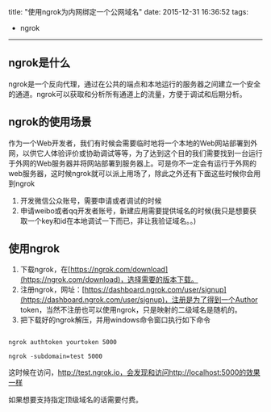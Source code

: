 title: "使用ngrok为内网绑定一个公网域名"
date: 2015-12-31 16:36:52
tags:
- ngrok
---

## ngrok是什么

ngrok是一个反向代理，通过在公共的端点和本地运行的服务器之间建立一个安全的通道。ngrok可以获取和分析所有通道上的流量，方便于调试和后期分析。

## ngrok的使用场景

作为一个Web开发者，我们有时候会需要临时地将一个本地的Web网站部署到外网，以供它人体验评价或协助调试等等，为了达到这个目的我们需要找到一台运行于外网的Web服务器并将网站部署到服务器上。可是你不一定会有运行于外网的web服务器，这时候ngrok就可以派上用场了，除此之外还有下面这些时候你会用到ngrok
<!-- more -->

1. 开发微信公众账号，需要申请或者调试的时候
2. 申请weibo或者qq开发者账号，新建应用需要提供域名的时候(我只是想要获取一个key和id在本地调试一下而已，非让我验证域名。。)

## 使用ngrok

1. 下载ngrok，在[https://ngrok.com/download](https://ngrok.com/download)，选择需要的版本下载。
2. 注册ngrok，网址：[https://dashboard.ngrok.com/user/signup](https://dashboard.ngrok.com/user/signup)，注册是为了得到一个Author token，当然不注册也可以使用ngrok，只是映射的二级域名是随机的。
3. 把下载好的ngrok解压，并用windows命令窗口执行如下命令

```shell

ngrok authtoken yourtoken 5000

ngrok -subdomain=test 5000

```
这时候在访问，http://test.ngrok.io，会发现和访问http://localhost:5000的效果一样

如果想要支持指定顶级域名的话需要付费。
